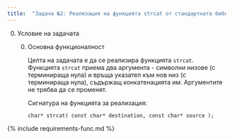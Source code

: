 ```yaml
---
title:  "Задача №2: Реализация на функцията strcat от стандартната библиотека"
---
```

0. Условие на задачата

   0. Основна функционалност

      Целта на задачата е да се реализира функцията `strcat`. Функцията `strcat` приема два аргумента - символни низове (с терминираща нула) и връща указател към нов низ (с терминираща нула), съдържащ конкатенацията им. Аргументите не трябва да се променят.

      Сигнатура на функцията за реализация:
      ```
      char* strcat( const char* destination, const char* source );
      ```

{% include requirements-func.md %}
